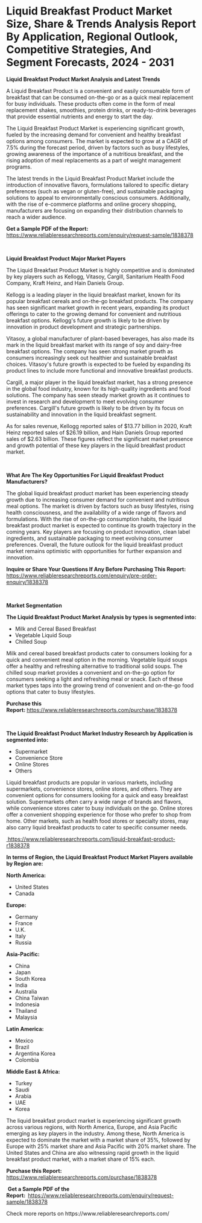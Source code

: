 <p><h1>Liquid Breakfast Product Market Size, Share & Trends Analysis Report By Application, Regional Outlook, Competitive Strategies, And Segment Forecasts, 2024 - 2031</h1></p><p><strong>Liquid Breakfast Product Market Analysis and Latest Trends</strong></p>
<p><p>A Liquid Breakfast Product is a convenient and easily consumable form of breakfast that can be consumed on-the-go or as a quick meal replacement for busy individuals. These products often come in the form of meal replacement shakes, smoothies, protein drinks, or ready-to-drink beverages that provide essential nutrients and energy to start the day.</p><p>The Liquid Breakfast Product Market is experiencing significant growth, fueled by the increasing demand for convenient and healthy breakfast options among consumers. The market is expected to grow at a CAGR of 7.5% during the forecast period, driven by factors such as busy lifestyles, growing awareness of the importance of a nutritious breakfast, and the rising adoption of meal replacements as a part of weight management programs.</p><p>The latest trends in the Liquid Breakfast Product Market include the introduction of innovative flavors, formulations tailored to specific dietary preferences (such as vegan or gluten-free), and sustainable packaging solutions to appeal to environmentally conscious consumers. Additionally, with the rise of e-commerce platforms and online grocery shopping, manufacturers are focusing on expanding their distribution channels to reach a wider audience.</p></p>
<p><strong>Get a Sample PDF of the Report:&nbsp;</strong> <a href="https://www.reliableresearchreports.com/enquiry/request-sample/1838378">https://www.reliableresearchreports.com/enquiry/request-sample/1838378</a></p>
<p>&nbsp;</p>
<p><strong>Liquid Breakfast Product Major Market Players</strong></p>
<p><p>The Liquid Breakfast Product Market is highly competitive and is dominated by key players such as Kellogg, Vitasoy, Cargill, Sanitarium Health Food Company, Kraft Heinz, and Hain Daniels Group. </p><p>Kellogg is a leading player in the liquid breakfast market, known for its popular breakfast cereals and on-the-go breakfast products. The company has seen significant market growth in recent years, expanding its product offerings to cater to the growing demand for convenient and nutritious breakfast options. Kellogg's future growth is likely to be driven by innovation in product development and strategic partnerships.</p><p>Vitasoy, a global manufacturer of plant-based beverages, has also made its mark in the liquid breakfast market with its range of soy and dairy-free breakfast options. The company has seen strong market growth as consumers increasingly seek out healthier and sustainable breakfast choices. Vitasoy's future growth is expected to be fueled by expanding its product lines to include more functional and innovative breakfast products.</p><p>Cargill, a major player in the liquid breakfast market, has a strong presence in the global food industry, known for its high-quality ingredients and food solutions. The company has seen steady market growth as it continues to invest in research and development to meet evolving consumer preferences. Cargill's future growth is likely to be driven by its focus on sustainability and innovation in the liquid breakfast segment.</p><p>As for sales revenue, Kellogg reported sales of $13.77 billion in 2020, Kraft Heinz reported sales of $26.19 billion, and Hain Daniels Group reported sales of $2.63 billion. These figures reflect the significant market presence and growth potential of these key players in the liquid breakfast product market.</p></p>
<p>&nbsp;</p>
<p><strong>What Are The Key Opportunities For Liquid Breakfast Product Manufacturers?</strong></p>
<p><p>The global liquid breakfast product market has been experiencing steady growth due to increasing consumer demand for convenient and nutritious meal options. The market is driven by factors such as busy lifestyles, rising health consciousness, and the availability of a wide range of flavors and formulations. With the rise of on-the-go consumption habits, the liquid breakfast product market is expected to continue its growth trajectory in the coming years. Key players are focusing on product innovation, clean label ingredients, and sustainable packaging to meet evolving consumer preferences. Overall, the future outlook for the liquid breakfast product market remains optimistic with opportunities for further expansion and innovation.</p></p>
<p><strong>Inquire or Share Your Questions If Any Before Purchasing This Report:</strong> <a href="https://www.reliableresearchreports.com/enquiry/pre-order-enquiry/1838378">https://www.reliableresearchreports.com/enquiry/pre-order-enquiry/1838378</a></p>
<p>&nbsp;</p>
<p><strong>Market Segmentation</strong></p>
<p><strong>The Liquid Breakfast Product Market Analysis by types is segmented into:</strong></p>
<p><ul><li>Milk and Cereal Based Breakfast</li><li>Vegetable Liquid Soup</li><li>Chilled Soup</li></ul></p>
<p><p>Milk and cereal based breakfast products cater to consumers looking for a quick and convenient meal option in the morning. Vegetable liquid soups offer a healthy and refreshing alternative to traditional solid soups. The chilled soup market provides a convenient and on-the-go option for consumers seeking a light and refreshing meal or snack. Each of these market types taps into the growing trend of convenient and on-the-go food options that cater to busy lifestyles.</p></p>
<p><strong>Purchase this Report:&nbsp;</strong><a href="https://www.reliableresearchreports.com/purchase/1838378">https://www.reliableresearchreports.com/purchase/1838378</a></p>
<p>&nbsp;</p>
<p><strong>The Liquid Breakfast Product Market Industry Research by Application is segmented into:</strong></p>
<p><ul><li>Supermarket</li><li>Convenience Store</li><li>Online Stores</li><li>Others</li></ul></p>
<p><p>Liquid breakfast products are popular in various markets, including supermarkets, convenience stores, online stores, and others. They are convenient options for consumers looking for a quick and easy breakfast solution. Supermarkets often carry a wide range of brands and flavors, while convenience stores cater to busy individuals on the go. Online stores offer a convenient shopping experience for those who prefer to shop from home. Other markets, such as health food stores or specialty stores, may also carry liquid breakfast products to cater to specific consumer needs.</p></p>
<p><a href="https://www.reliableresearchreports.com/liquid-breakfast-product-r1838378">&nbsp;https://www.reliableresearchreports.com/liquid-breakfast-product-r1838378</a></p>
<p><strong>In terms of Region, the Liquid Breakfast Product Market Players available by Region are:</strong></p>
<p>
    <p> <strong> North America: </strong>
        <ul>
            <li>United States</li>
            <li>Canada</li>
        </ul>
        </p> 
    <p> <strong> Europe: </strong>
        <ul>
            <li>Germany</li>
            <li>France</li>
            <li>U.K.</li>
            <li>Italy</li>
            <li>Russia</li>
        </ul>
        </p> 
    <p> <strong> Asia-Pacific: </strong>
        <ul>
            <li>China</li>
            <li>Japan</li>
            <li>South Korea</li>
            <li>India</li>
            <li>Australia</li>
            <li>China Taiwan</li>
            <li>Indonesia</li>
            <li>Thailand</li>
            <li>Malaysia</li>
        </ul>
        </p> 
    <p> <strong> Latin America: </strong>
        <ul>
            <li>Mexico</li>
            <li>Brazil</li>
            <li>Argentina Korea</li>
            <li>Colombia</li>
        </ul>
        </p> 
    <p> <strong> Middle East & Africa: </strong>
        <ul>
            <li>Turkey</li>
            <li>Saudi</li>
            <li>Arabia</li>
            <li>UAE</li>
            <li>Korea</li>
        </ul>
    </p>
    </p>
<p><p>The liquid breakfast product market is experiencing significant growth across various regions, with North America, Europe, and Asia Pacific emerging as key players in the industry. Among these, North America is expected to dominate the market with a market share of 35%, followed by Europe with 25% market share and Asia Pacific with 20% market share. The United States and China are also witnessing rapid growth in the liquid breakfast product market, with a market share of 15% each.</p></p>
<p><strong>Purchase this Report: </strong><a href="https://www.reliableresearchreports.com/purchase/1838378">https://www.reliableresearchreports.com/purchase/1838378</a></p>
<p>&nbsp;<strong>Get a Sample PDF of the Report:&nbsp;&nbsp;</strong><a href="https://www.reliableresearchreports.com/enquiry/request-sample/1838378">https://www.reliableresearchreports.com/enquiry/request-sample/1838378</a></p>
<p><strong></strong></p>
<p>Check more reports on https://www.reliableresearchreports.com/</p>